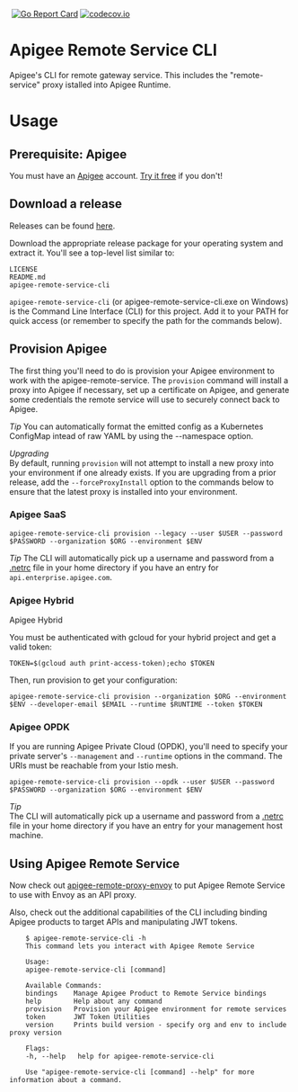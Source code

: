 [![<CirclCI>](https://circleci.com/gh/theganyo/apigee-remote-service-cli.svg?style=svg)](https://circleci.com/gh/theganyo/apigee-remote-service-cli)
[![Go Report Card](https://goreportcard.com/badge/github.com/theganyo/apigee-remote-service-cli)](https://goreportcard.com/report/github.com/theganyo/apigee-remote-service-cli)
[![codecov.io](https://codecov.io/github/theganyo/apigee-remote-service-cli/coverage.svg?branch=master)](https://codecov.io/github/theganyo/apigee-remote-service-cli?branch=master)

# Apigee Remote Service CLI

Apigee's CLI for remote gateway service. This includes the "remote-service"
proxy istalled into Apigee Runtime.

# Usage

## Prerequisite: Apigee

You must have an [Apigee](https://cloud.google.com/apigee/) account. [Try it free](https://login.apigee.com/sign__up) if you don't!

## Download a release

Releases can be found [here](../../releases).

Download the appropriate release package for your operating system and 
extract it. You'll see a top-level list similar to:

    LICENSE
    README.md
    apigee-remote-service-cli

`apigee-remote-service-cli` (or apigee-remote-service-cli.exe on Windows) 
is the Command Line Interface (CLI) for this project. Add it to your PATH
for quick access (or remember to specify the path for the commands below).

## Provision Apigee

The first thing you'll need to do is provision your Apigee environment to 
work with the apigee-remote-service. The `provision` command will install 
a proxy into Apigee if necessary, set up a certificate on Apigee, and
generate some credentials the remote service will use to securely connect 
back to Apigee.

_Tip_ 
You can automatically format the emitted config as a Kubernetes ConfigMap
intead of raw YAML by using the --namespace option.

_Upgrading_  
By default, running `provision` will not attempt to install a new proxy 
into your environment if one already exists. If you are upgrading from a 
prior release, add the `--forceProxyInstall` option to the commands below
to ensure that the latest proxy is installed into your environment.

### Apigee SaaS

    apigee-remote-service-cli provision --legacy --user $USER --password $PASSWORD --organization $ORG --environment $ENV

_Tip_ 
The CLI will automatically pick up a username and password from a 
[.netrc](https://ec.haxx.se/usingcurl-netrc.html) file in your home 
directory if you have an entry for `api.enterprise.apigee.com`.

### Apigee Hybrid

Apigee Hybrid 

You must be authenticated with gcloud for your hybrid project and get a
valid token:

    TOKEN=$(gcloud auth print-access-token);echo $TOKEN

Then, run provision to get your configuration:

    apigee-remote-service-cli provision --organization $ORG --environment $ENV --developer-email $EMAIL --runtime $RUNTIME --token $TOKEN

### Apigee OPDK

If you are running Apigee Private Cloud (OPDK), you'll need to specify 
your private server's `--management` and `--runtime` options in the 
command. The URIs must be reachable from your Istio mesh.  

    apigee-remote-service-cli provision --opdk --user $USER --password $PASSWORD --organization $ORG --environment $ENV

_Tip_  
The CLI will automatically pick up a username and password from a 
[.netrc](https://ec.haxx.se/usingcurl-netrc.html) file in your home 
directory if you have an entry for your management host machine.

## Using Apigee Remote Service 

Now check out [apigee-remote-proxy-envoy](../../../apigee-remote-service-envoy) 
to put Apigee Remote Service to use with Envoy as an API proxy.

Also, check out the additional capabilities of the CLI including
binding Apigee products to target APIs and manipulating JWT tokens.

        $ apigee-remote-service-cli -h
        This command lets you interact with Apigee Remote Service

        Usage:
        apigee-remote-service-cli [command]

        Available Commands:
        bindings    Manage Apigee Product to Remote Service bindings
        help        Help about any command
        provision   Provision your Apigee environment for remote services
        token       JWT Token Utilities
        version     Prints build version - specify org and env to include proxy version

        Flags:
        -h, --help   help for apigee-remote-service-cli

        Use "apigee-remote-service-cli [command] --help" for more information about a command.
